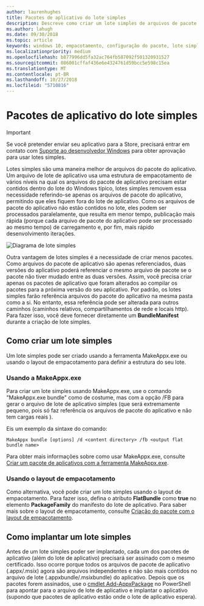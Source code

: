 ```yaml
---
author: laurenhughes
title: Pacotes de aplicativo do lote simples
description: Descreve como criar um lote simples de arquivos de pacote .appx do seu aplicativo com referências aos pacotes de aplicativo.
ms.author: lahugh
ms.date: 09/30/2018
ms.topic: article
keywords: windows 10, empacotamento, configuração do pacote, lote simples
ms.localizationpriority: medium
ms.openlocfilehash: b877996dd5fa32ac764fb587092f501320931527
ms.sourcegitcommit: 086001cffaf436e6e4324761d59bcc5e598c15ea
ms.translationtype: MT
ms.contentlocale: pt-BR
ms.lasthandoff: 10/27/2018
ms.locfileid: "5710816"
---
```

# <a name="flat-bundle-app-packages"></a>Pacotes de aplicativo do lote simples 

> [!IMPORTANT]
> Se você pretender enviar seu aplicativo para a Store, precisará entrar em contato com [Suporte ao desenvolvedor Windows](https://developer.microsoft.com/windows/support) para obter aprovação para usar lotes simples.

Lotes simples são uma maneira melhor de arquivos do pacote do aplicativo. Um arquivo de lote de aplicativo usa uma estrutura de empacotamento de vários níveis na qual os arquivos do pacote de aplicativo precisam estar contidos dentro do lote do Windows típico, lotes simples removem essa necessidade referindo-se apenas os arquivos de pacote do aplicativo, permitindo que eles fiquem fora do lote de aplicativo. Como os arquivos de pacote do aplicativo não estão contidos no lote, eles podem ser processados paralelamente, que resulta em menor tempo, publicação mais rápida (porque cada arquivo de pacote do aplicativo pode ser processado ao mesmo tempo) de carregamento e, por fim, mais rápido desenvolvimento iterações.

![Diagrama de lote simples](images/bundle-combined.png)

Outra vantagem de lotes simples é a necessidade de criar menos pacotes. Como arquivos do pacote de aplicativo são apenas referenciados, duas versões do aplicativo poderá referenciar o mesmo arquivo de pacote se o pacote não tiver mudado entre as duas versões. Assim, você precisa criar apenas os pacotes de aplicativo que foram alterados ao compilar os pacotes para a próxima versão do seu aplicativo.
Por padrão, os lotes simples farão referência arquivos do pacote do aplicativo na mesma pasta como a si. No entanto, essa referência pode ser alterada para outros caminhos (caminhos relativos, compartilhamentos de rede e locais http). Para fazer isso, você deve fornecer diretamente um **BundleManifest** durante a criação de lote simples. 

## <a name="how-to-create-a-flat-bundle"></a>Como criar um lote simples

Um lote simples pode ser criado usando a ferramenta MakeAppx.exe ou usando o layout de empacotamento para definir a estrutura do seu lote.

### <a name="using-makeappxexe"></a>Usando a MakeAppx.exe
Para criar um lote simples usando MakeAppx.exe, use o comando "MakeAppx.exe bundle" como de costume, mas com a opção /FB para gerar o arquivo de lote de aplicativo simples (que será extremamente pequeno, pois só faz referência os arquivos de pacote do aplicativo e não tem cargas reais ). 

Eis um exemplo da sintaxe do comando:

```syntax
MakeAppx bundle [options] /d <content directory> /fb <output flat bundle name>
```

Para obter mais informações sobre como usar MakeAppx.exe, consulte [Criar um pacote de aplicativos com a ferramenta MakeAppx.exe](https://docs.microsoft.com/windows/uwp/packaging/create-app-package-with-makeappx-tool).

### <a name="using-packaging-layout"></a>Usando o layout de empacotamento
Como alternativa, você pode criar um lote simples usando o layout de empacotamento. Para fazer isso, defina o atributo **FlatBundle** como **true** no elemento **PackageFamily** do manifesto do lote de aplicativo. Para saber mais sobre o layout de empacotamento, consulte [Criação do pacote com o layout de empacotamento](packaging-layout.md).

## <a name="how-to-deploy-a-flat-bundle"></a>Como implantar um lote simples 
Antes de um lote simples poder ser implantado, cada um dos pacotes de aplicativo (além do lote de aplicativo) precisará ser assinado com o mesmo certificado. Isso ocorre porque todos os arquivos de pacote de aplicativo (.appx/.msix) agora são arquivos independentes e não são mais contidos no arquivo de lote (.appxbundle/.msixbundle) do aplicativo. Depois que os pacotes forem assinados, use o [cmdlet Add-AppxPackage](https://docs.microsoft.com/powershell/module/appx/add-appxpackage?view=win10-ps) no PowerShell para apontar para o arquivo de lote de aplicativo e implantar o aplicativo (supondo que pacotes de aplicativo estão onde o lote de aplicativo espera). 